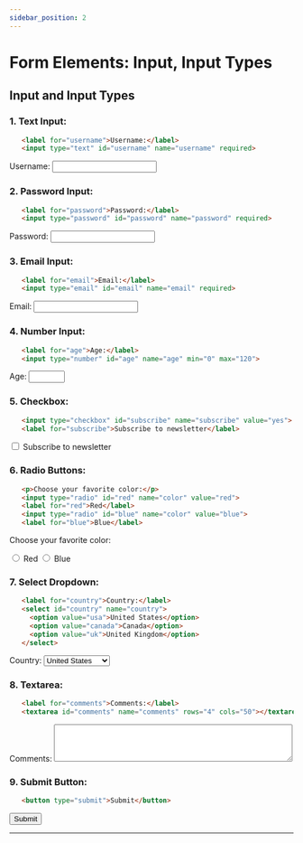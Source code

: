 ```yaml
---
sidebar_position: 2
---
```


# Form Elements: Input, Input Types

## Input and Input Types
### 1. Text Input:
```html
   <label for="username">Username:</label>
   <input type="text" id="username" name="username" required>
```
<div>
   <label for="username">Username:</label>
   <input type="text" id="username" name="username" required></input>
</div>

### 2. Password Input:
```html
   <label for="password">Password:</label>
   <input type="password" id="password" name="password" required>
```
<div>
   <label for="password">Password:</label>
   <input type="password" id="password" name="password" required></input>
</div>

### 3. Email Input:
```html
   <label for="email">Email:</label>
   <input type="email" id="email" name="email" required>
```
<div>
   <label for="email">Email:</label>
   <input type="email" id="email" name="email" required></input>
</div>

### 4. Number Input:
```html
   <label for="age">Age:</label>
   <input type="number" id="age" name="age" min="0" max="120">
```
<div>
   <label for="age">Age:</label>
   <input type="number" id="age" name="age" min="0" max="120"></input>
</div>

### 5. Checkbox:
```html
   <input type="checkbox" id="subscribe" name="subscribe" value="yes">
   <label for="subscribe">Subscribe to newsletter</label>
```
<div>
   <input type="checkbox" id="subscribe" name="subscribe" value="yes"></input>
   <label for="subscribe">Subscribe to newsletter</label>
</div>

### 6. Radio Buttons:
```html
   <p>Choose your favorite color:</p>
   <input type="radio" id="red" name="color" value="red">
   <label for="red">Red</label>
   <input type="radio" id="blue" name="color" value="blue">
   <label for="blue">Blue</label>
```
<div>
    <p>Choose your favorite color:</p>
    <input type="radio" id="red" name="color" value="red"></input>
    <label for="red">Red</label>
    <input type="radio" id="blue" name="color" value="blue"></input>
    <label for="blue">Blue</label>
</div>

### 7. Select Dropdown:
```html
   <label for="country">Country:</label>
   <select id="country" name="country">
     <option value="usa">United States</option>
     <option value="canada">Canada</option>
     <option value="uk">United Kingdom</option>
   </select>
```
<div>
    <label for="country">Country:</label>
    <select id="country" name="country">
      <option value="usa">United States</option>
      <option value="canada">Canada</option>
      <option value="uk">United Kingdom</option>
    </select>
</div>

### 8. Textarea:
```html
   <label for="comments">Comments:</label>
   <textarea id="comments" name="comments" rows="4" cols="50"></textarea>
```
<div>
    <label for="comments">Comments:</label>
    <textarea id="comments" name="comments" rows="4" cols="50"></textarea>
</div>

### 9. Submit Button:
```html
   <button type="submit">Submit</button>
```
<div>
    <button type="submit">Submit</button>
</div>

---
